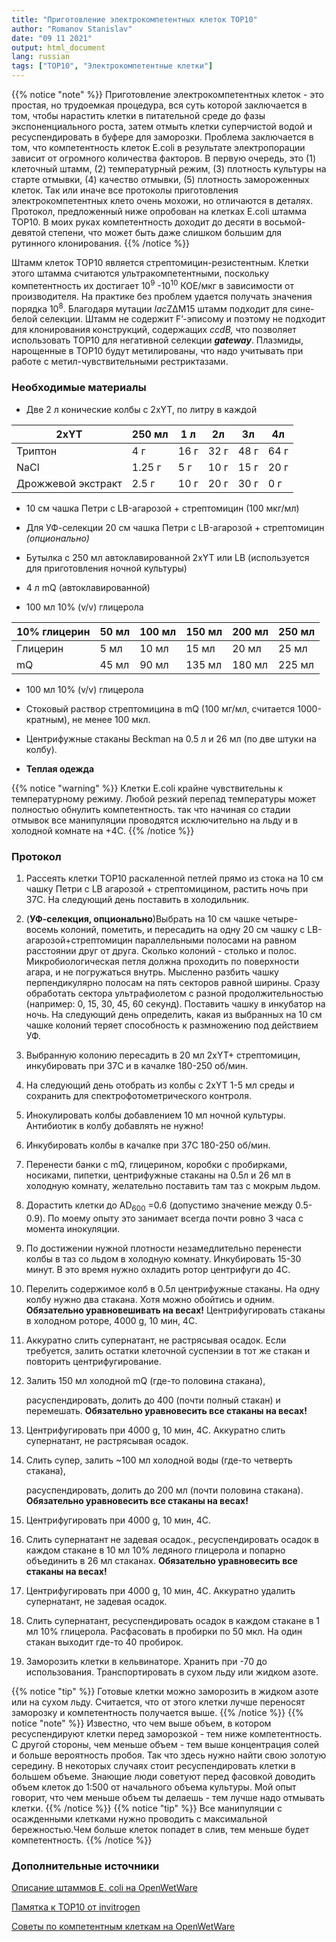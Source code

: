 ```yaml
---
title: "Приготовление электрокомпетентных клеток TOP10"
author: "Romanov Stanislav"
date: "09 11 2021"
output: html_document
lang: russian
tags: ["TOP10", "Электрокомпетентные клетки"]
---
```


{{% notice "note" %}}
Приготовление электрокомпетентных клеток - это простая, но трудоемкая процедура, вся суть которой заключается в том, чтобы нарастить клетки в питательной среде до фазы экспоненциального роста, затем отмыть клетки суперчистой водой и ресуспендировать в буфере для заморозки. Проблема заключается в том, что компетентность клеток E.coli в результате электропорации зависит от огромного количества факторов. В первую очередь, это (1) клеточный штамм, (2) температурный режим, (3) плотность культуры на старте отмывки, (4) качество отмывки, (5) плотность замороженных клеток. Так или иначе все протоколы приготовления электрокомпетентных клето очень мохожи, но отличаются в деталях. Протокол, предложенный ниже опробован на клетках E.coli штамма TOP10. В моих руках компетентность доходит до десяти в восьмой-девятой степени, что может быть даже слишком большим для рутинного клонирования.
{{% /notice %}}

Штамм клеток TOP10 является стрептомицин-резистентным. Клетки этого штамма считаются ультракомпетентными, поскольку компетентность их достигает 10<sup>9</sup> -10<sup>10</sup> КОЕ/мкг в зависимости от производителя. На практике без проблем удается получать значения порядка 10<sup>8</sup>. Благодаря мутации *lac*ZΔM15 штамм подходит для сине-белой селекции. Штамм не содержит F’-эписому и поэтому не подходит для клонирования конструкций, содержащих *ccdB,* что позволяет использовать TOP10 для негативной селекции ***gateway***. Плазмиды, нарощенные в TOP10 будут метилированы, что надо учитывать при работе с метил-чувствительными рестриктазами.

### **Необходимые материалы**

-   Две 2 л конические колбы с 2хYT, по литру в каждой

| 2xYT               | 250 мл | 1 л  | 2л   | 3л   | 4л   |
|--------------------|--------|------|------|------|------|
| Триптон            | 4 г    | 16 г | 32 г | 48 г | 64 г |
| NaCl               | 1.25 г | 5 г  | 10 г | 15 г | 20 г |
| Дрожжевой экстракт | 2.5 г  | 10 г | 20 г | 30 г | 0 г  |

-   10 см чашка Петри с LB-агарозой + стрептомицин (100 мкг/мл)

-   Для УФ-селекции 20 см чашка Петри с LB-агарозой + стрептомицин *(опционально)*

-   Бутылка с 250 мл автоклавированной 2хYT или LB (используется для приготовления ночной культуры)

-   4 л mQ (автоклавированной)

-   100 мл 10% (v/v) глицерола

| 10% глицерин | 50 мл | 100 мл | 150 мл | 200 мл | 250 мл |
|--------------|-------|--------|--------|--------|--------|
| Глицерин     | 5 мл  | 10 мл  | 15 мл  | 20 мл  | 25 мл  |
| mQ           | 45 мл | 90 мл  | 135 мл | 180 мл | 225 мл |

-   100 мл 10% (v/v) глицерола

-   Стоковый раствор стрептомицина в mQ (100 мг/мл, считается 1000-кратным), не менее 100 мкл.

-   Центрифужные стаканы Beckman на 0.5 л и 26 мл (по две штуки на колбу).

-   **Теплая одежда**  

{{% notice "warning" %}}
Клетки E.coli крайне чувствительны к температурному режиму. Любой резкий перепад температуры может полностью обнулить компетентность. так что начиная со стадии отмывок все манипуляции проводятся исключительно на льду и в холодной комнате на +4С.
{{% /notice %}}

### Протокол

1.  Рассеять клетки TOP10 раскаленной петлей прямо из стока на 10 см чашку Петри с LB агарозой + стрептомицином, растить ночь при 37С. На следующий день поставить в холодильник.

2.  (**УФ-селекция, опционально**)Выбрать на 10 см чашке четыре-восемь колоний, пометить, и пересадить на одну 20 см чашку с LB-агарозой+стрептомицин параллельными полосами на равном расстоянии друг от друга. Сколько колоний - столько и полос. Микробиологическая петля должна проходить по поверхности агара, и не погружаться внутрь. Мысленно разбить чашку перпендикулярно полосам на пять секторов равной ширины. Сразу обработать сектора ультрафиолетом с разной продолжительностью (например: 0, 15, 30, 45, 60 секунд). Поставить чашку в инкубатор на ночь. На следующий день определить, какая из выбранных на 10 см чашке колоний теряет способность к размножению под действием УФ.

3.  Выбранную колонию пересадить в 20 мл 2xYT+ стрептомицин, инкубировать при 37С и в качалке 180-250 об/мин.

4.  На следующий день отобрать из колбы с 2xYT 1-5 мл среды и сохранить для спектрофотометрического контроля.

5.  Инокулировать колбы добавлением 10 мл ночной культуры. Антибиотик в колбу добавлять не нужно!

6.  Инкубировать колбы в качалке при 37С 180-250 об/мин.

7.  Перенести банки с mQ, глицерином, коробки с пробирками, носиками, пипетки, центрифужные стаканы на 0.5л и 26 мл в холодную комнату, желательно поставить там таз с мокрым льдом.

8.  Дорастить клетки до AD<sub>600</sub> =0.6 (допустимо значение между 0.5-0.9). По моему опыту это занимает всегда почти ровно 3 часа c момента инокуляции.

9.  По достижении нужной плотности незамедлительно перенести колбы в таз со льдом в холодную комнату. Инкубировать 15-30 минут. В это время нужно охладить ротор центрифуги до 4С.

10. Перелить содержимое колб в 0.5л центрифужные стаканы. На одну колбу нужно два стакана. Хотя можно обойтись и одним. **Обязательно уравновешивать на весах!** Центрифугировать стаканы в холодном роторе, 4000 g, 10 мин, 4С.

11. Аккуратно слить супернатант, не растрясывая осадок. Если требуется, залить остатки клеточной суспензии в тот же стакан и повторить центрифугирование.

12. Залить 150 мл холодной mQ (где-то половина стакана),

    расуспендировать, долить до 400 (почти полный стакан) и перемешать. **Обязательно уравновесить все стаканы на весах!**

13. Центрифугировать при 4000 g, 10 мин, 4С. Аккуратно слить супернатант, не растрясывая осадок.

14. Слить супер, залить \~100 мл холодной воды (где-то четверть стакана),

    расуспендировать, долить до 200 мл (почти половина стакана). **Обязательно уравновесить все стаканы на весах!**

15. Центрифугировать при 4000 g, 10 мин, 4С.

16. Слить супернатант не задевая осадок., ресуспендировать осадок в каждом стакане в 10 мл 10% ледяного глицерола и попарно объединить в 26 мл стаканах. **Обязательно уравновесить все стаканы на весах!**

17. Центрифугировать при 4000 g, 10 мин, 4С. Аккуратно удалить супернатант, не задевая осадок.

18. Слить супернатант, ресуспендировать осадок в каждом стакане в 1 мл 10% глицерола. Расфасовать в пробирки по 50 мкл. На один стакан выходит где-то 40 пробирок.

19. Заморозить клетки в кельвинаторе. Хранить при -70 до использования. Транспортировать в сухом льду или жидком азоте.

{{% notice "tip" %}}
Готовые клетки можно заморозить в жидком азоте или на сухом льду. Считается, что от этого клетки лучше переносят заморозку и компетентность получается выше.
{{% /notice %}}
{{% notice "note" %}}
Известно, что чем выше объем, в котором ресуспендируют клетки перед заморозкой - тем ниже компетентность. С другой стороны, чем меньше объем - тем выше концентрация солей и больше вероятность пробоя. Так что здесь нужно найти свою золотую середину. В некоторых случаях стоит ресуспендировать клетки в большем объеме. Знающие люди советуют перед фасовкой доводить объем клеток до 1:500 от начального объема культуры. Мой опыт говорит, что чем меньше объем ты делаешь - тем лучше надо отмывать клетки.
{{% /notice %}}
{{% notice "tip" %}}
Все манипуляции с осажденными клетками нужно проводить с максимальной бережностью.Чем больше клеток попадет в слив, тем меньше будет компетентность.
{{% /notice %}}

### Дополнительные источники

[Описание штаммов E. coli на OpenWetWare](https://openwetware.org/wiki/E._coli_genotypes#TOP10_.28Invitrogen.29)

[Памятка к TOP10 от invitrogen](https://assets.fishersci.com/TFS-Assets/LSG/manuals/oneshottop10_ecomp_man.pdf)

[Советы по компетентным клеткам на OpenWetWare](https://openwetware.org/wiki/Lidstrom:Competent_Cell_Preparation)
